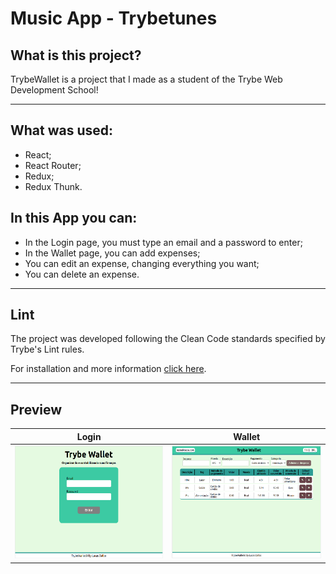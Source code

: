 # Music App - Trybetunes

## What is this project?
TrybeWallet is a project that I made as a student of the Trybe Web Development School!

---

## What was used:
  -  React;
  -  React Router;
  -  Redux;
  -  Redux Thunk.

## In this App you can:
  -  In the Login page, you must type an email and a password to enter;
  -  In the Wallet page, you can add expenses;
  -  You can edit an expense, changing everything you want;
  -  You can delete an expense.

---

## Lint
The project was developed following the Clean Code standards specified by Trybe's Lint rules.

For installation and more information [click here](https://github.com/betrybe/eslint-config-trybe).

---

## Preview
| Login | Wallet |
| --- | --- |
| <img src="./images/01-login.png" width="300" height="180"> | <img src="./images/02-wallet.png" width="300" height="180"> | 

